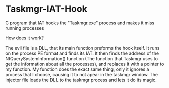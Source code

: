 # Taskmgr-IAT-Hook
C program that IAT hooks the "Taskmgr.exe" process and makes it miss running processes

How does it work?

The evil file is a DLL, that its main function preforms the hook itself. 
It runs on the process PE format and finds its IAT. 
It then finds the address of the NtQuerySystemInformation() function (The function that Taskmgr uses to get the information about all the processes), and replaces it with a pointer to my function.
My function does the exact same thing, only it ignores a process that I choose, causing it to not apear in the taskmgr window.
The injector file loads the DLL to the taskmgr process and lets it do its magic.
